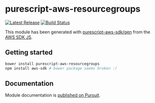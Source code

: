 # purescript-aws-resourcegroups

[![Latest Release](https://pursuit.purescript.org/packages/purescript-aws-resourcegroups/badge)](https://pursuit.purescript.org/packages/purescript-aws-resourcegroups)
[![Build Status](https://app.wercker.com/status/5909b9e96d1080804b17a28f72f87b6b/s/master)](https://app.wercker.com/project/byKey/5909b9e96d1080804b17a28f72f87b6b)

This module has been generated with [purescript-aws-sdk/gen](https://github.com/purescript-aws-sdk/gen) from the [AWS SDK JS](https://github.com/aws/aws-sdk-js).

## Getting started

```sh
bower install purescript-aws-resourcegroups
npm install aws-sdk # bower package seems broken :(
```

## Documentation

Module documentation is [published on Pursuit](http://pursuit.purescript.org/packages/purescript-aws-resourcegroups).
